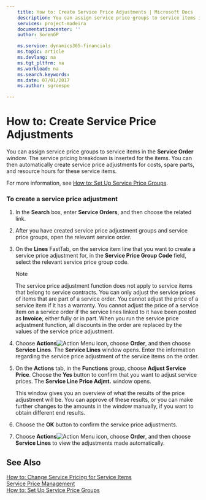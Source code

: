 ```yaml
---
    title: How to: Create Service Price Adjustments | Microsoft Docs
    description: You can assign service price groups to service items in the **Service Order** window. The service pricing breakdown is inserted for the items. You can then automatically create service price adjustments for costs, spare parts, and resource hours for these service items.
    services: project-madeira
    documentationcenter: ''
    author: SorenGP

    ms.service: dynamics365-financials
    ms.topic: article
    ms.devlang: na
    ms.tgt_pltfrm: na
    ms.workload: na
    ms.search.keywords:
    ms.date: 07/01/2017
    ms.author: sgroespe

---
```

# How to: Create Service Price Adjustments
You can assign service price groups to service items in the **Service Order** window. The service pricing breakdown is inserted for the items. You can then automatically create service price adjustments for costs, spare parts, and resource hours for these service items.  
  
 For more information, see [How to: Set Up Service Price Groups](../how-to-set-up-service-price-adjustment-groups.md).  
  
### To create a service price adjustment  
  
1.  In the **Search** box, enter **Service Orders**, and then choose the related link.  
  
2.  After you have created service price adjustment groups and service price groups, open the relevant service order.  
  
3.  On the **Lines** FastTab, on the service item line that you want to create a service price adjustment for, in the **Service Price Group Code** field, select the relevant service price group code.  
  
    > [!NOTE]  
    >  The service price adjustment function does not apply to service items that belong to service contracts. You can only adjust the service prices of items that are part of a service order. You cannot adjust the price of a service item if it has a warranty. You cannot adjust the price of a service item on a service order if the service lines linked to it have been posted as **Invoice**, either fully or in part. When you run the service price adjustment function, all discounts in the order are replaced by the values of the service price adjustment.  
  
4.  Choose **Actions**![Action Menu icon](../media/actionmenuicon.png "actionMenuIcon"), choose **Order**, and then choose **Service Lines**. The **Service Lines** window opens. Enter the information regarding the service price adjustment of the service items on the order.  
  
5.  On the **Actions** tab, in the **Functions** group, choose **Adjust Service Price**. Choose the **Yes** button to confirm that you want to adjust service prices. The **Service Line Price Adjmt.** window opens.  
  
     This window gives you an overview of what the results of the price adjustment will be. You can approve of these results, or you can make further changes to the amounts in the window manually, if you want to obtain different end results.  
  
6.  Choose the **OK** button to confirm the service price adjustments.  
  
7.  Choose **Actions**![Action Menu icon](../media/actionmenuicon.png "actionMenuIcon"), choose **Order**, and then choose **Service Lines** to view the adjustments made automatically.  
  
## See Also  
 [How to: Change Service Pricing for Service Items](../how-to-change-service-pricing-for-service-items.md)   
 [Service Price Management](../service-price-management.md)   
 [How to: Set Up Service Price Groups](../how-to-set-up-service-price-groups.md)
